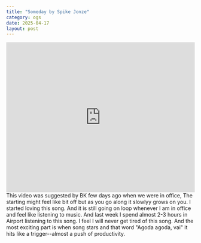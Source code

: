 ```yaml
---
title: "Someday by Spike Jonze"
category: ogs
date: 2025-04-17
layout: post
---
```


<iframe width="100%" height="400" src="https://www.youtube.com/embed/urTfEEsGHds" frameborder="0" allow="accelerometer; autoplay; clipboard-write; encrypted-media; gyroscope; picture-in-picture" allowfullscreen></iframe>
<br>
This video was suggested by BK few days ago when we were in office, The starting might feel like bit off but as you go along it slowlyy grows on you. I started loving this song. And it is still going on loop whenever I am in office and feel like listening to music. And last week I spend almost 2-3 hours in Airport listening to this song. I feel I will never get tired of this song. And the most exciting part is when song stars and that word "Agoda agoda, vai" it hits like a trigger--almost a push of productivity.